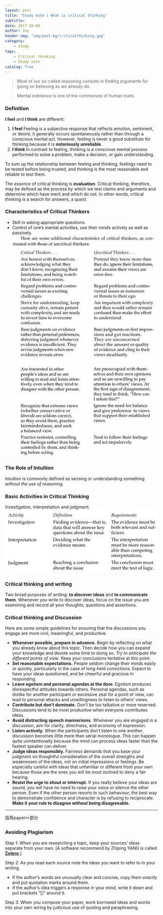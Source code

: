```yaml
---
layout: post
title: "Study note | What is critical thinking"
subtitle:
date: 2017-10-08
author: Joy
header-img: "img/post-bg/criticalthinking.jpg"
category:
    - study
tags:
    - Critical thinking
    - Study note
catalog: True
---
```


> Most of our so-called reasoning consists in finding arguments for going on believing as we already do.  

> Mental indolence is one of the commonest of human traits.  


### Definition

**I feel** and **I think** are different:
1. **I feel**
Feeling is a subjective response that reflects emotion, sentiment, or desire; it generally occurs spontaneously rather than through a conscious mental act.
However, feeling is never a good substitute for thinking because it is **notoriously unreliable**.
2. **I think**
In contrast to feeling, thinking is a conscious mental process performed to solve a problem, make a decision, or gain understanding.

To sum up the relationship between feeling and thinking, feelings need to be tested before being trusted, and thinking is the most reasonable and reliable to test them.

The *essence* of critical thinking is **evaluation**.  Critical thinking, therefore, may be defined as the process by which we test claims and arguments and determine which have merit and which do not. In other words, critical thinking is a search for answers, a *quest*.

### Characteristics of Critical Thinkers

* Skill in asking appropriate questions.
* Control of one’s mental activities, use their minds actively as well as passively.
![](/img/in-post/post-critical-thinking/criticalthinkers.jpg)

### The Role of Intuition

Intuition is commonly defined as sensing or understanding something *without the use of reasoning.*

### Basic Activities in Critical Thinking

Investigation, interpretation and judgment.
![](/img/in-post/post-critical-thinking/relationship.jpg)

### Critical thinking and writing

Two broad purposes of writing: **to discover ideas** and **to communicate them**.
Whenever you write to discover ideas, focus on the issue you are examining and record all your thoughts, questions and assertions.

### Critical thinking and Discussion

Here are some simple guidelines for ensuring that the discussions you engage are more civil, meaningful, and productive.
* **Whenever possible, prepare in advance.**
Begin by reflecting on what you already know about this topic.
Then decide how you can expand your knowledge and devote some time to doing so. *Try to anticipate the different points of view*.
Keep your conclusions tentative at this point.
* **Set reasonable expectations.**
People seldom change their minds easily or quickly, particularly in the case of long-held convictions. Expect to have your ideas questioned, and be cheerful and gracious in responding.
* **Leave egotism and personal agendas at the door.**
Egotism produces disrespectful attitudes towards others. Personal agendas, such as dislike for another participant or excessive zeal for a point of view, can lead to personal attacks and unwillingness to listen to others’ views.
* **Contribute but don’t dominate.**
Don’t be too talkative or more reserved. Discussions tend to be most productive when everyone contributes ideas.
* **Avoid distracting speech mannerisms.**
Whenever you are engaged in a discussion, aim for clarity, directness, and economy of expression.
* **Listen actively.**
When the participants don’t listen to one another, discussion becomes little more than serial monologue. This can happen quite unintentionally because the mind can process ideas faster than the fastest speaker can deliver.
* **Judge ideas responsibly.**
Fairness demands that you base your judgment on thoughtful consideration of the overall strengths and weaknesses of the ideas, not on initial impressions or feelings. Be especially careful with ideas that unfamiliar or different from your own because those are the ones you will be most inclined to deny a fair hearing.
* **Resist the urge to shout or interrupt.**
If you really believe your ideas are sound, you will have no need to raise your voice or silence the other person. Even if the other person resorts to such behaviour, the best way to demonstrate confidence and character is by refusing to reciprocate. **Make it your rule to disagree without being disagreeable.**

- - - -

指导paper✏️部分

### Avoiding Plagiarism

Step 1:  When you are researching a topic, keep your sources’ ideas separate from your own. [A software recommend by Zhiping YANG is called [**Zotero**](https://www.zotero.org).]

Step 2: As you read each source note the ideas you want to refer to in your writing.

* If the author’s words are unusually clear and concise, copy them *exactly* and put quotation marks around them.
* If the author’s idea triggers a response in your mind, write it down and put brackets “[]” around it.

Step 3: When you compose your paper, work borrowed ideas and words into your own wiring by judicious use of quoting and paraphrasing.
